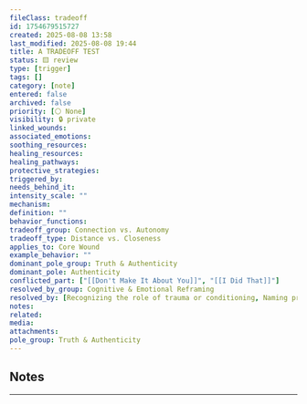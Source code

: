 ```yaml
---
fileClass: tradeoff
id: 1754679515727
created: 2025-08-08 13:58
last_modified: 2025-08-08 19:44
title: A TRADEOFF TEST
status: 🟨 review
type: [trigger]
tags: []
category: [note]
entered: false
archived: false
priority: [⚪ None]
visibility: 🔒 private
linked_wounds: 
associated_emotions: 
soothing_resources: 
healing_resources: 
healing_pathways: 
protective_strategies: 
triggered_by: 
needs_behind_it: 
intensity_scale: ""
mechanism: 
definition: ""
behavior_functions: 
tradeoff_group: Connection vs. Autonomy
tradeoff_type: Distance vs. Closeness
applies_to: Core Wound
example_behavior: ""
dominant_pole_group: Truth & Authenticity
dominant_pole: Authenticity
conflicted_part: ["[[Don't Make It About You]]", "[[I Did That]]"]
resolved_by_group: Cognitive & Emotional Reframing
resolved_by: [Recognizing the role of trauma or conditioning, Naming protective strategies for what they are]
notes: 
related: 
media: 
attachments: 
pole_group: Truth & Authenticity
---
```


## Notes
---

